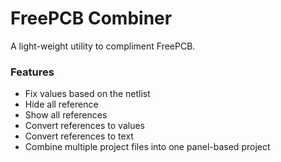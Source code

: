 # FreePCB Combiner

A light-weight utility to compliment FreePCB.

### Features

- Fix values based on the netlist
- Hide all reference
- Show all references
- Convert references to values
- Convert references to text
- Combine multiple project files into one panel-based project

